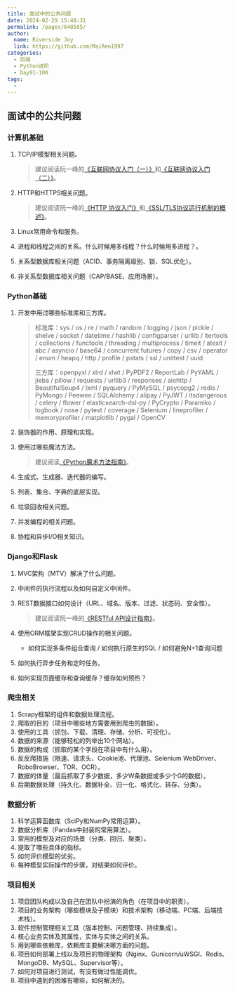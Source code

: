 ```yaml
---
title: 面试中的公共问题
date: 2024-02-29 15:48:31
permalink: /pages/648505/
author:
  name: Riverside Joy
  link: https://github.com/MaiRen1997
categories:
  - 后端
  - Python进阶
  - Day91-100
tags:
  - 
---
```

## 面试中的公共问题

### 计算机基础

1. TCP/IP模型相关问题。

   > 建议阅读阮一峰的[《互联网协议入门（一）》](http://www.ruanyifeng.com/blog/2012/05/internet_protocol_suite_part_i.html)和[《互联网协议入门（二）》](http://www.ruanyifeng.com/blog/2012/06/internet_protocol_suite_part_ii.html)。

2. HTTP和HTTPS相关问题。

   > 建议阅读阮一峰的[《HTTP 协议入门》](http://www.ruanyifeng.com/blog/2016/08/http.html)和[《SSL/TLS协议运行机制的概述》](http://www.ruanyifeng.com/blog/2014/02/ssl_tls.html)。

3. Linux常用命令和服务。

4. 进程和线程之间的关系。什么时候用多线程？什么时候用多进程？。

5. 关系型数据库相关问题（ACID、事务隔离级别、锁、SQL优化）。

6. 非关系型数据库相关问题（CAP/BASE、应用场景）。

### Python基础

1. 开发中用过哪些标准库和三方库。

   > 标准库：sys / os / re / math / random / logging / json / pickle / shelve / socket / datetime / hashlib / configparser / urllib / itertools / collections / functools / threading / multiprocess / timeit / atexit / abc / asyncio / base64 / concurrent.futures / copy / csv / operator / enum / heapq / http / profile / pstats / ssl / unittest / uuid
   >
   > 三方库：openpyxl / xlrd / xlwt / PyPDF2 / ReportLab / PyYAML / jieba / pillow / requests / urllib3 / responses / aiohttp / BeautifulSoup4 / lxml / pyquery / PyMySQL / psycopg2 / redis / PyMongo / Peewee / SQLAlchemy / alipay / PyJWT / itsdangerous / celery / flower / elasticsearch-dsl-py / PyCrypto / Paramiko / logbook / nose / pytest / coverage / Selenium / lineprofiler / memoryprofiler / matplotlib / pygal / OpenCV

2. 装饰器的作用、原理和实现。

3. 使用过哪些魔法方法。

   > 建议阅读[《Python魔术方法指南》](https://pycoders-weekly-chinese.readthedocs.io/en/latest/issue6/a-guide-to-pythons-magic-methods.html)。

4. 生成式、生成器、迭代器的编写。

5. 列表、集合、字典的底层实现。

6. 垃圾回收相关问题。

7. 并发编程的相关问题。

8. 协程和异步I/O相关知识。

### Django和Flask

1. MVC架构（MTV）解决了什么问题。

2. 中间件的执行流程以及如何自定义中间件。

3. REST数据接口如何设计（URL、域名、版本、过滤、状态码、安全性）。

   > 建议阅读阮一峰的[《RESTful API设计指南》](http://www.ruanyifeng.com/blog/2014/05/restful_api.html)。

4. 使用ORM框架实现CRUD操作的相关问题。

   - 如何实现多条件组合查询 / 如何执行原生的SQL / 如何避免N+1查询问题

5. 如何执行异步任务和定时任务。

6. 如何实现页面缓存和查询缓存？缓存如何预热？

### 爬虫相关

1. Scrapy框架的组件和数据处理流程。
2. 爬取的目的（项目中哪些地方需要用到爬虫的数据）。
3. 使用的工具（抓包、下载、清理、存储、分析、可视化）。
4. 数据的来源（能够轻松的列举出10个网站）。
5. 数据的构成（抓取的某个字段在项目中有什么用）。
6. 反反爬措施（限速、请求头、Cookie池、代理池、Selenium WebDriver、RoboBrowser、TOR、OCR）。
7. 数据的体量（最后抓取了多少数据，多少W条数据或多少个G的数据）。
8. 后期数据处理（持久化、数据补全、归一化、格式化、转存、分类）。

### 数据分析

1. 科学运算函数库（SciPy和NumPy常用运算）。
2. 数据分析库（Pandas中封装的常用算法）。
3. 常用的模型及对应的场景（分类、回归、聚类）。
4. 提取了哪些具体的指标。
5. 如何评价模型的优劣。
6. 每种模型实际操作的步骤，对结果如何评价。

### 项目相关

1. 项目团队构成以及自己在团队中扮演的角色（在项目中的职责）。
2. 项目的业务架构（哪些模块及子模块）和技术架构（移动端、PC端、后端技术栈）。
3. 软件控制管理相关工具（版本控制、问题管理、持续集成）。
4. 核心业务实体及其属性，实体与实体之间的关系。
5. 用到哪些依赖库，依赖库主要解决哪方面的问题。
6. 项目如何部署上线以及项目的物理架构（Nginx、Gunicorn/uWSGI、Redis、MongoDB、MySQL、Supervisor等）。
7. 如何对项目进行测试，有没有做过性能调优。
8. 项目中遇到的困难有哪些，如何解决的。